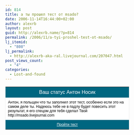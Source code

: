 ```yaml
---
id: 814
title: а ты прошел тест от msado?
date: 2006-11-14T16:44:00+02:00
author: alexrb
layout: post
guid: http://alexrb.name/?p=814
permalink: /2006/11/a-tyi-proshel-test-ot-msado/
lj_itemid:
  - "808"
lj_permalink:
  - http://alexrb-aka-ral.livejournal.com/207047.html
post_views_count:
  - "4"
categories:
  - Lost-and-found
---
```

<table border="0" style="width: 400px; border: 1px solid #EEEEEE;">
  <tr>
    <td style="text-align: center; margin: 0px; padding: 8px; background-color: #006680; color: #FFFFFF; font: 16px Arial">
      Ваш статус Антон Носик
    </td>
  </tr>
  
  <tr>
    <td style="text-align: left; padding: 8px; background-color: #FFFFFF; color: #000000; font: 12px Arial">
      Антон, я польщен что ты заполнил этот тест, особенно если это на самом деле ты. Надеюсь тебе не в падлу будет повесить этот результат, я его спецом для тебя сделал Твой http://msado.livejournal.com
    </td>
  </tr>
  
  <tr>
    <td style="text-align: center; margin: 0px; padding: 8px; background-color: #006680; font: 12px Arial">
      <a href="http://aeterna.ru/test.php?link=tests:6588" style="color: #FFFFFF">Пройти тест</a>
    </td>
  </tr>
</table>